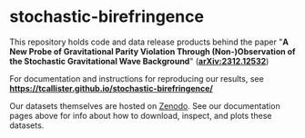 # stochastic-birefringence

This repository holds code and data release products behind the paper "**A New Probe of Gravitational Parity Violation
Through (Non-)Observation of the Stochastic Gravitational Wave Background**" (**[arXiv:2312.12532](https://arxiv.org/abs/2312.12532)**)

For documentation and instructions for reproducing our results, see **https://tcallister.github.io/stochastic-birefringence/**

Our datasets themselves are hosted on [Zenodo](https://zenodo.org/doi/10.5281/zenodo.10384997). See our documentation pages above for info about how to download, inspect, and plots these datasets.
